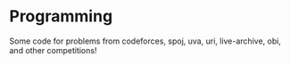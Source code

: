 # Programming
Some code for problems from codeforces, spoj, uva, uri, live-archive, obi, and other competitions!
